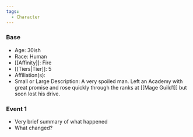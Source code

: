 ```yaml
---
tags:
  - Character
---
```

### Base
- Age: 30ish
- Race: Human
- [[Affinity]]: Fire
- [[Tiers|Tier]]: 5
- Affiliation(s): 
- Small or Large Description: A very spoiled man. Left an Academy with great promise and rose quickly through the ranks at [[Mage Guild1]] but soon lost his drive.
### Event 1
- Very brief summary of what happened
- What changed?